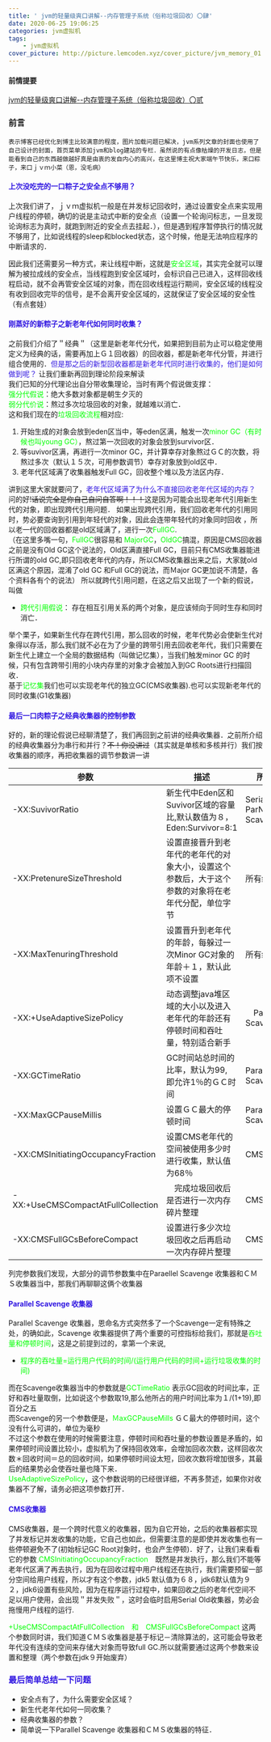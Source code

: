 ```yaml
---
title: ' jvm的轻量级爽口讲解--内存管理子系统（俗称垃圾回收）〇肆'
date: 2020-06-25 19:06:25
categories: jvm虚拟机
tags:
    - jvm虚拟机
cover_picture: http://picture.lemcoden.xyz/cover_picture/jvm_memory_01.png
---
```

#### 前情提要
<a href="https://lemcoden.xyz/2020/06/18/jvm的轻量级爽口讲解-内存管理子系统（俗称垃圾回收）〇叁/">jvm的轻量级爽口讲解--内存管理子系统（俗称垃圾回收）〇贰</a><br/>
### 前言
```
表示博客已经优化到博主比较满意的程度，图片加载问题已解决，jvm系列文章的封面也使用了自己设计的封面，首页菜单添加jvm和blog建站的专栏．虽然说的有点像枯燥的开发日志，但是能看到自己的东西越做越好真是由衷的发自内心的高兴，在这里博主祝大家端午节快乐，来口粽子，来口ｊｖｍ小菜（恩，没毛病）
```
#### <font color=#3.5169E1>上次没吃完的一口粽子之安全点不够用？</font>

<!--more-->

上次我们讲了，ｊｖｍ虚拟机一般是在并发标记回收时，通过设置安全点来实现用户线程的停顿，确切的说是主动式中断的安全点（设置一个轮询问标志，一旦发现论询标志为真时，就跑到附近的安全点去挂起．），但是遇到程序暂停执行的情况就不够用了，比如说线程的sleep和blocked状态，这个时候，他是无法响应程序的中断请求的．<br/>

因此我们还需要另一种方式，来让线程中断，这就是<font color=#00ff00>安全区域</font>，其实完全就可以理解为被拉成线的安全点，当线程跑到安全区域时，会标识自己已进入，这样回收线程启动，就不会再管安全区域的对象，而在回收线程运行期间，安全区域的线程没有收到回收完毕的信号，是不会离开安全区域的，这就保证了安全区域的安全性（有点套娃）

#### <font color=#3.5169E1>刚蒸好的新粽子之新老年代如何同时收集？</font>
之前我们介绍了＂经典＂（这里是新老年代分代，如果把到目前为止可以稳定使用定义为经典的话，需要再加上Ｇ１回收器）的回收器，都是新老年代分管，并进行组合使用的．<font color=#3.5169E1>但是那之后的新型回收器都是新老年代同时进行收集的，他们是如何做到呢？</font>
让我们重新再回到理论阶段来解读<br/>
我们已知的分代理论出自分带收集理论，当时有两个假说做支撑：<br/>
<font color=#00ff00>强分代假说</font>：绝大多数对象都是朝生夕灭的<br/>
<font color=#00ff00>弱分代价说</font>：熬过多次垃圾回收的对象，就越难以消亡．<br/>
这和我们现在的<font color=#00ff00>垃圾回收流程</font>相对应:<br/>
1. 开始生成的对象会放到eden区当中，等eden区满，触发一次<font color=#00ff00>minor GC（有时候也叫young GC）</font>，熬过第一次回收的对象会放到survivor区．
2. 等suvivor区满，再进行一次minor GC，并计算幸存对象熬过ＧＣ的次数，将熬过多次（默认１５次，可用参数调节）幸存对象放到old区中．
3. 老年代区域满了收集器触发Full GC，回收整个堆以及方法区内存．

讲到这里大家就要问了，<font color=#3.5169E1>老年代区域满了为什么不直接回收老年代区域的内存？</font><br/>
问的好!~~话说完全是你自己自问自答啊！！！~~这是因为可能会出现老年代引用新生代的对象，即出现跨代引用问题．
如果出现跨代引用，我们回收老年代的引用同时，势必要查询到引用到年轻代的对象，因此会连带年轻代的对象同时回收
，所以老一代的回收器都是old区域满了，进行一次<font color=#00ff00>FullGC</font>.<br/>（在这里多嘴一句，<font color=#00ff00>FullGC</font>很容易和<font  color=#00ff00> MajorGC</font>，<font color=#00ff00>OldGC</font>搞混，原因是CMS回收器之前是没有Old GC这个说法的，Old区满直接Full GC，目前只有CMS收集器能进行所谓的old GC,即只回收老年代的内存，所以CMS收集器出来之后，大家就old区满这个原因，混淆了old GC 和Full GC的说法，而Ｍajor GC更加说不清楚，各个资料各有个的说法）
所以就跨代引用问题，在这之后又出现了一个新的假说，叫做<br/>
* <font color=#00ff00>跨代引用假说</font>：  存在相互引用关系的两个对象，是应该倾向于同时生存和同时消亡．

举个栗子，如果新生代存在跨代引用，那么回收的时候，老年代势必会使新生代对象得以存活，那么我们就不必在为了少量的跨带引用去回收老年代，我们只需要在新生代上建立一个全局的数据结构（叫做记忆集），当我们触发minor GC 的时候，只有包含跨带引用的小块内存里的对象才会被加入到GC Roots进行扫描回收．<br/>
基于<font color=#00ff00>记忆集</font>我们也可以实现老年代的独立GC(CMS收集器).也可以实现新老年代的同时收集(G1收集器)<br/>
#### <font color=#3.5169E1 >最后一口肉粽子之经典收集器的控制参数</font>
好的，新的理论假说已经聊清楚了，我们再回到之前讲的经典收集器．之前所介绍的经典收集器分为串行和并行？~~不！你没讲过~~（其实就是单核和多核并行）我们按收集器的顺序，再把收集器的调节参数讲一讲

| 参数 | 描述 | 所属收集器 |
| ------------- | ------------- | --------------- |
| -XX:SuvivorRatio  | 新生代中Eden区和Suvivor区域的容量比,默认数值为８，Eden:Survivor=8:1  | Serial& ParNew&Parallel Scavenge |
| -XX:PretenureSizeThreshold  | 设置直接晋升到老年代的老年代的对象大小，设置这个参数后，大于这个参数的对象将在老年代分配，单位字节  | 所有经典收集器  |
| -XX:MaxTenuringThreshold    |  设置晋升到老年代的年龄，每躲过一次Minor GC对象的年龄＋１，默认此项不设置  | 所有经典收集器 |
| -XX:+UseAdaptiveSizePolicy | 动态调整java堆区域的大小以及进入老年代的年龄还有停顿时间和吞吐量，特别适合新手  |　Parallel Scavenge　 |
| -XX:GCTimeRatio | GC时间站总时间的比率，默认为99, 即允许1％的ＧＣ时间  |  Parallel Scavenge  |
| -XX:MaxGCPauseMillis| 设置ＧＣ最大的停顿时间 | Parallel Scavenge  |
| -XX:CMSInitiatingOccupancyFraction| 设置CMS老年代的空间被使用多少时进行收集，默认值为68％ | CMS |
| -XX:+UseCMSCompactAtFullCollection |　完成垃圾回收后是否进行一次内存碎片整理   | CMS |
| -XX:CMSFullGCsBeforeCompact | 设置进行多少次垃圾回收之后再启动一次内存碎片整理 |CMS|

列完参数我们发现，大部分的调节参数集中在Paraellel Scavenge 收集器和ＣＭＳ收集器当中，那我们再聊聊这俩个收集器<br>
####  <font color=#3.5169E1>Parallel Scavenge 收集器</font>
Parallel Scavenge 收集器，恩命名方式突然多了一个Scavenge一定有特殊之处，的确如此，Scavenge 收集器提供了两个重要的可控指标给我们，那就是<font color=#00ff00>吞吐量和停顿时间</font>，这是之前提到过的，拿第一个来说,
* <font color=#00ff00>程序的吞吐量=运行用户代码的时间/(运行用户代码的时间+运行垃圾收集的时间)</font>

而在Scavenge收集器当中的参数就是<font color=#00ff00>GCTimeRatio</font> 表示GC回收的时间比率，正好和吞吐量取倒，比如说这个参数取19,那么他所占的用户时间比率为１/(1+19),即百分之五<br/>
而Scavenge的另一个参数便是，<font color=#00ff00>ＭaxGCPauseMills</font> ＧＣ最大的停顿时间，这个没有什么可讲的，单位为毫秒<br/>
不过这个参数在使用的时候需要注意，停顿时间和吞吐量的参数设置是矛盾的，如果停顿时间设置比较小，虚拟机为了保持回收效率，会增加回收次数，这样回收次数＊回收时间＝总的回收时间，如果停顿时间设太短，回收次数将增加很多，其最后的结果势必会使吞吐量也降下来．<br/>
<font color=#00ff00>UseAdaptiveSizePolicy</font>，这个参数说明的已经很详细，不再多赘述，如果你对收集器不了解，请务必把这项参数打开．

####  <font color=#3.5169E1>CMS收集器</font>
CMS收集器，是一个跨时代意义的收集器，因为自它开始，之后的收集器都实现了并发标记并发收集的功能，它自己也如此，但需要注意的是即使并发收集也有一些停顿避免不了(初始标记GC Root对象时，也会产生停顿)．好了，让我们来看看它的参数
<font color=#00ff00>CMSInitiatingOccupancyFraction</font>　既然是并发执行，那么我们不能等老年代区满了再去执行，因为在回收过程中用户线程还在执行，我们需要预留一部分空间给用户线程，所以才有这个参数，jdk5 默认值为６８，jdk6默认值为９２，jdk6设置有些风险，因为在程序运行过程中，如果回收之后的老年代空间不足以用户使用，会出现＂并发失败＂，这时会临时启用Serial Old收集器，势必会拖慢用户线程的运行.

<font color=#00ff00>+UseCMSCompactAtFullCollection　和　CMSFullGCsBeforeCompact</font> 这两个参数同时讲，我们知道ＣＭＳ收集器是基于标记－清除算法的，这可能会导致老年代没有连续的空间来存储大对象而导致full GC.所以就需要通过这两个参数来设置和整理（两个参数在jdk９开始废弃）


### <font color=#3.5169E1>最后简单总结一下问题</font>
* 安全点有了，为什么需要安全区域？
* 新生代老年代如何一同收集？
* 经典收集器的参数？
* 简单说一下Parallel Scavenge 收集器和ＣＭＳ收集器的特征．
